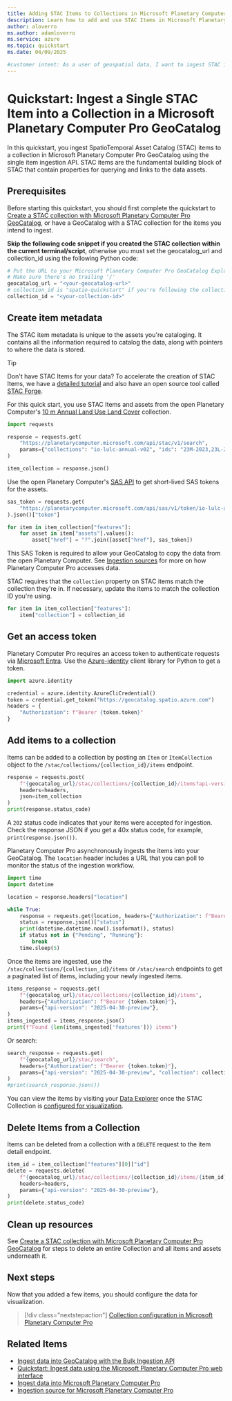```yaml
---
title: Adding STAC Items to Collections in Microsoft Planetary Computer Pro
description: Learn how to add and use STAC Items in Microsoft Planetary Computer Pro GeoCatalog and Python.
author: aloverro
ms.author: adamloverro
ms.service: azure
ms.topic: quickstart
ms.date: 04/09/2025

#customer intent: As a user of geospatial data, I want to ingest STAC items so that I can efficiently query and access my geospatial data.
---
```

  
# Quickstart: Ingest a Single STAC Item into a Collection in a Microsoft Planetary Computer Pro GeoCatalog

In this quickstart, you ingest SpatioTemporal Asset Catalog (STAC) items to a collection in Microsoft Planetary Computer Pro GeoCatalog using the single item ingestion API. STAC items are the fundamental building block of STAC that contain properties for querying and links to the data assets.

## Prerequisites

Before starting this quickstart, you should first complete the quickstart to [Create a STAC collection with Microsoft Planetary Computer Pro GeoCatalog](./create-stac-collection.md), or have a GeoCatalog with a STAC collection for the items you intend to ingest.

**Skip the following code snippet if you created the STAC collection within the current terminal/script**, otherwise you must set the geocatalog_url and collection_id using the following Python code:

```python
# Put the URL to your Microsoft Planetary Computer Pro GeoCatalog Explorer (not including '/api') here.
# Make sure there's no trailing '/'
geocatalog_url = "<your-geocatalog-url>"
# collection_id is "spatio-quickstart" if you're following the collection quickstart
collection_id = "<your-collection-id>"
```

## Create item metadata

The STAC item metadata is unique to the assets you're cataloging. It contains all the information required to catalog the data, along with pointers to where the data is stored.

>[!TIP]
> Don't have STAC Items for your data? To accelerate the creation of STAC Items, we have a [detailed tutorial](./create-stac-item.md) and also have an open source tool called [STAC Forge](https://github.com/Azure/microsoft-planetary-computer-pro/tree/main/tools/stacforge-functions).

For this quick start, you use STAC Items and assets from the open Planetary Computer's [10 m Annual Land Use Land Cover](https://planetarycomputer.microsoft.com/dataset/io-lulc-annual-v02) collection. 

```python
import requests

response = requests.get(
    "https://planetarycomputer.microsoft.com/api/stac/v1/search",
    params={"collections": "io-lulc-annual-v02", "ids": "23M-2023,23L-2023,24M-2023,24L-2023"},
)

item_collection = response.json()
```

Use the open Planetary Computer's [SAS API](https://planetarycomputer.microsoft.com/docs/concepts/sas/) to get short-lived SAS tokens for the assets.

```python
sas_token = requests.get(
    "https://planetarycomputer.microsoft.com/api/sas/v1/token/io-lulc-annual-v02"
).json()["token"]

for item in item_collection["features"]:
    for asset in item["assets"].values():
        asset["href"] = "?".join([asset["href"], sas_token])
```

This SAS Token is required to allow your GeoCatalog to copy the data from the open Planetary Computer. See [Ingestion sources](./ingestion-source.md) for more on how Planetary Computer Pro accesses data.

STAC requires that the `collection` property on STAC items match the collection they're in. If necessary, update the items to match the collection ID you're using.

```python
for item in item_collection["features"]:
    item["collection"] = collection_id
```

## Get an access token

Planetary Computer Pro requires an access token to authenticate requests via [Microsoft Entra](/entra/fundamentals/whatis). Use the [Azure-identity](/python/api/overview/azure/identity-readme) client library for Python to get a token.

```python
import azure.identity

credential = azure.identity.AzureCliCredential()
token = credential.get_token("https://geocatalog.spatio.azure.com")
headers = {
    "Authorization": f"Bearer {token.token}"
}
```

## Add items to a collection

Items can be added to a collection by posting an `Item` or `ItemCollection` object to the `/stac/collections/{collection_id}/items` endpoint.

```python
response = requests.post(
    f"{geocatalog_url}/stac/collections/{collection_id}/items?api-version=2025-04-30-preview",
    headers=headers,
    json=item_collection
)
print(response.status_code)
```

A `202` status code indicates that your items were accepted for ingestion. Check the response JSON if you get a 40x status code, for example, `print(response.json())`.

Planetary Computer Pro asynchronously ingests the items into your GeoCatalog. The `location` header includes a URL that you can poll to monitor the status of the ingestion workflow.

```python
import time
import datetime

location = response.headers["location"]

while True:
    response = requests.get(location, headers={"Authorization": f"Bearer {token.token}"})
    status = response.json()["status"]
    print(datetime.datetime.now().isoformat(), status)
    if status not in {"Pending", "Running"}:
        break
    time.sleep(5)
```

Once the items are ingested, use the `/stac/collections/{collection_id}/items` or `/stac/search` endpoints to get a paginated list of items, including your newly ingested items.

```python
items_response = requests.get(
    f"{geocatalog_url}/stac/collections/{collection_id}/items",
    headers={"Authorization": f"Bearer {token.token}"},
    params={"api-version": "2025-04-30-preview"},
)
items_ingested = items_response.json()
print(f"Found {len(items_ingested['features'])} items")
```

Or search:

```python
search_response = requests.get(
    f"{geocatalog_url}/stac/search",
    headers={"Authorization": f"Bearer {token.token}"},
    params={"api-version": "2025-04-30-preview", "collection": collection_id},
)
#print(search_response.json())
```

You can view the items by visiting your [Data Explorer](./use-explorer.md) once the STAC Collection is [configured for visualization](./collection-configuration-concept.md).

## Delete Items from a Collection

Items can be deleted from a collection with a `DELETE` request to the item detail endpoint.

```python
item_id = item_collection["features"][0]["id"]
delete = requests.delete(
    f"{geocatalog_url}/stac/collections/{collection_id}/items/{item_id}",
    headers=headers,
    params={"api-version": "2025-04-30-preview"},
)
print(delete.status_code)
```

## Clean up resources

See [Create a STAC collection with Microsoft Planetary Computer Pro GeoCatalog](./create-stac-collection.md) for steps to
delete an entire Collection and all items and assets underneath it.

## Next steps

Now that you added a few items, you should configure the data for visualization.

> [!div class="nextstepaction"]
> [Collection configuration in Microsoft Planetary Computer Pro](./collection-configuration-concept.md)

## Related Items

- [Ingest data into GeoCatalog with the Bulk Ingestion API](./bulk-ingestion-api.md)
- [Quickstart: Ingest data using the Microsoft Planetary Computer Pro web interface](./ingest-via-web-interface.md)
- [Ingest data into Microsoft Planetary Computer Pro](./ingestion-overview.md)
- [Ingestion source for Microsoft Planetary Computer Pro](./ingestion-source.md)
